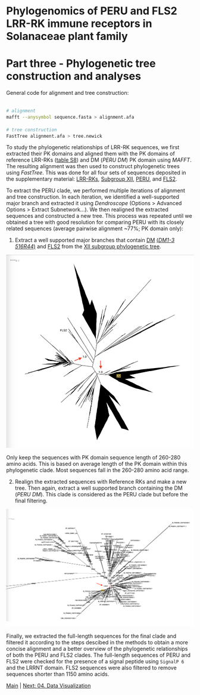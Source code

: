 # Phylogenomics of PERU and FLS2 LRR-RK immune receptors in Solanaceae plant family
# Part three - Phylogenetic tree construction and analyses

General code for alignment and tree construction:

```bash

# alignment
mafft --anysymbol sequence.fasta > alignment.afa

# tree construction
FastTree alignment.afa > tree.newick

```

To study the phylogenetic relationships of LRR-RK sequences, we first extracted their PK domains and aligned them with the PK domains of reference LRR-RKs ([table S8](tables/table_S8.csv)) and DM (*PERU DM*) PK domain using *MAFFT*. The resulting alignment was then used to construct phylogenetic trees using *FastTree*. This was done for all four sets of sequences deposited in the supplementary material: [LRR-RKs](trees/LRR_RK.newick), [Subgroup XII](trees/XII.newick), [PERU](trees/PERU.newick), and [FLS2](trees/FLS2.newick).

To extract the PERU clade, we performed multiple iterations of alignment and tree construction. In each iteration, we identified a well-supported major branch and extracted it using *Dendroscope* (Options > Advanced Options > Extract Subnetwork...). We then realigned the extracted sequences and constructed a new tree. This process was repeated until we obtained a tree with good resolution for comparing PERU with its closely related sequences (average pairwise alignment ~77%; PK domain only):

1. Extract a well supported major branches that contain [DM](trees/DM_superclade_PK_filtered_ref.newick) [(*DM1-3 516R44*)](tables/table_S6.csv) and [FLS2](trees/FLS2.newick) from the [XII subgroup phylogenetic tree](trees/XII.newick).

![XII_DM_superclade](extras/XII_DM_superclade.png)

Only keep the sequences with PK domain sequence length of 260-280 amino acids. This is based on average length of the PK domain within this phylogenetic clade. Most sequences fall in the 260-280 amino acid range.

2. Realign the extracted sequences with Reference RKs and make a new tree. Then again, extract a well supported branch containing the DM (*PERU DM*). This clade is considered as the PERU clade but before the final filtering.

![DM_superclade](extras/DM_superclade.png)


Finally, we extracted the full-length sequences for the final clade and filtered it according to the steps descibed in the methods to obtain a more concise alignment and a better overview of the phylogenetic relationships of both the PERU and FLS2 clades. The full-length sequences of PERU and FLS2 were checked for the presence of a signal peptide using `SignalP 6` and the LRRNT domain. FLS2 sequences were also filtered to remove sequences shorter than 1150 amino acids.





[Main](README.md) | [Next: 04. Data Visualization](04_Data_Visualization.md)

